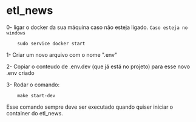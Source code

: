 # etl_news

0- ligar o docker da sua máquina caso não esteja ligado. `Caso esteja no windows`
        
        sudo service docker start

1- Criar um novo arquivo com o nome ".env"

2- Copiar o conteudo de .env.dev (que já está no projeto) para esse novo .env criado

3- Rodar o comando:
        
        make start-dev

Esse comando sempre deve ser executado quando quiser iniciar o container do etl_news.


